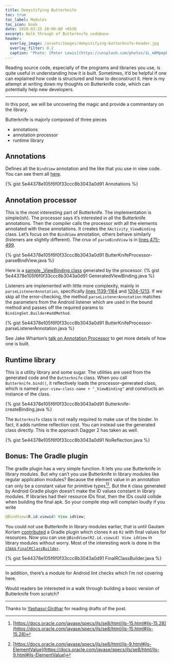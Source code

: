 ```yaml
---
title: Demystifying Butterknife
toc: true
toc_label: Modules
toc_icon: book
date: 2018-03-25 20:00:00 +0530
excerpt: Walk through of Butterknife codebase
header:
  overlay_image: /assets/images/demystifying-butterknife-header.jpg
  overlay_filter: 0.2
  caption: "Photo: [Peter Lewis](https://unsplash.com/photos/1L_m0MpmpEM)"
---
```

Reading source code, especially of the programs and libraries you use, is quite useful in understanding how it is built. Sometimes, it’d be helpful if one can explained how code is structured and how to deconstruct it. Here is my attempt at writing down my thoughts on Butterknife code, which can potentially help new developers.

***

In this post, we will be uncovering the magic and provide a commentary on the library.

Butterknife is majorly composed of three pieces
* annotations
* annotation processor
* runtime library

## Annotations
Defines all the `BindView` annotation and the like that you use in view code. You can see them all [here](https://github.com/JakeWharton/butterknife/tree/8.8.1/butterknife-annotations/src/main/java/butterknife).

{% gist 5e44378e105f6f0f33ccc8b3043a0d91 Annotations %}

## Annotation processor
This is the most interesting part of Butterknife. The implementation is simple(ish). The processor says it’s interested in all the Butterknife annotations. Then the compiler calls the processor with all the elements annotated with these annotations.  It creates the `XActivity_ViewBinding` class. Let’s focus on the `BindView` annotation, others behave similarly (listeners are slightly different). The crux of `parseBindView` is in [lines 475-499](https://github.com/JakeWharton/butterknife/blob/8.8.1/butterknife-compiler/src/main/java/butterknife/compiler/ButterKnifeProcessor.java#L475-L499).

{% gist 5e44378e105f6f0f33ccc8b3043a0d91 ButterKnifeProcessor-parseBindView.java %}

Here is a [sample _ViewBinding class](https://github.com/ChaitanyaPramod/ButterknifeDemo/blob/master/build/generated/source/apt/release/com/chaitanyapramod/butterknifedemo/MainActivity_ViewBinding.java) generated by the processor.
{% gist 5e44378e105f6f0f33ccc8b3043a0d91 GeneratedViewBinding.java %}

Listeners are implemented with little more complexity, mainly in `parseListenerAnnotation`, specifically [lines 1139-1164](https://github.com/JakeWharton/butterknife/blob/8.8.1/butterknife-compiler/src/main/java/butterknife/compiler/ButterKnifeProcessor.java#L1139-L1164) and [1204-1213](https://github.com/JakeWharton/butterknife/blob/8.8.1/butterknife-compiler/src/main/java/butterknife/compiler/ButterKnifeProcessor.java#L1204-L1213). If we skip all the error-checking, the method `parseListenerAnnotation` matches the parameters from the Android listener which are used in the bound method and passes off the required params to `BindingSet.Builder#addMethod`.

{% gist 5e44378e105f6f0f33ccc8b3043a0d91 ButterKnifeProcessor-parseListenerAnnotation.java %}

See Jake Wharton’s [talk on Annotation Processor](https://speakerdeck.com/jakewharton/annotation-processing-boilerplate-destruction-square-waterloo-2014) to get more details of how one is built.

## Runtime library
This is a utility library and some sugar. The utilities are used from the generated code and the `Butterknife` class. When you call `Butterknife.bind()`, it reflectively loads the processor-generated class, which is named `your-view-class-name + "_ViewBinding"` and constructs an instance of the class.

{% gist 5e44378e105f6f0f33ccc8b3043a0d91 Butterknife-createBinding.java %}

The `Butterknife` class is not really required to make use of the binder. In fact, it adds runtime reflection cost. You can instead use the generated class directly. This is the approach Dagger 2 has taken as well.

{% gist 5e44378e105f6f0f33ccc8b3043a0d91 NoReflection.java %}

## Bonus: The Gradle plugin
The gradle plugin has a very simple function. It lets you use Butterknife in library modules. But why can’t you use Butterknife in library modules like regular application modules? Because the element value in an annotation can only be a constant value for primitive types[^1][^2]. But the `R` class generated by Android Gradle plugin doesn’t make the ID values constant in library modules. If libraries had their resource IDs final, then the IDs could collide when building the final apk. So your compile step will complain loudly if you write
```java
@BindView(R.id.viewid) View idView;
```
You could not use Butterknife in library modules earlier, that is until Gautam Korlam [contributed](https://github.com/JakeWharton/butterknife/pull/613) a Gradle plugin which clones `R` as `R2` with final values for resources. Now you can use `@BindView(R2.id.viewid) View idView` in library modules without worry. Most of the interesting work is done in the [class `FinalRClassBuilder`](https://github.com/JakeWharton/butterknife/blob/8.8.1/butterknife-gradle-plugin/src/main/java/butterknife/plugin/FinalRClassBuilder.java).

{% gist 5e44378e105f6f0f33ccc8b3043a0d91 FinalRClassBuilder.java %}

***

In addition, there’s a module for Android lint checks which I’m not covering here.

Would readers be interested in a walk through building a basic version of Butterknife from scratch?

***

Thanks to [Yashasvi Girdhar](https://twitter.com/yashasvigirdhar) for reading drafts of the post.

[^1]: [https://docs.oracle.com/javase/specs/jls/se8/html/jls-15.html#jls-15.28](https://docs.oracle.com/javase/specs/jls/se8/html/jls-15.html#jls-15.28)
[^2]: [https://docs.oracle.com/javase/specs/jls/se8/html/jls-9.html#jls-ElementValue](https://docs.oracle.com/javase/specs/jls/se8/html/jls-9.html#jls-ElementValue)